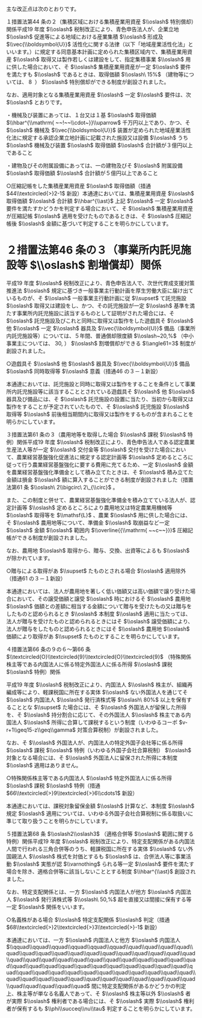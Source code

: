 主な改正点は次のとおりです。

１措置法第44 条の２（集積区域における集積産業用資産 $\\oslash$ 特別償却）関係平成19 年度 $\\oslash$ 税制改正により、青色申告法人が、企業立地 $\\oslash$ 促進等による地域における産業集積 $\\oslash$ 形成及 $\\vec{\\boldsymbol{U}}$ 活性化に関する法律（以下「地域産業活性化法」といいます。）に規定する同意基本計画に定められた集積区域内で、集積産業用資産 $\\oslash$ 取得又は製作若しくは建設をして、指定集積事業 $\\oslash$ 用に供した場合において、そ $\\oslash$ 集積産業用資産が一定 $\\oslash$ 要件を満たすも $\\oslash$ であるときは、取得価額 $\\oslash\ 15%$ （建物等については、 $8~%$ ） $\\oslash$ 特別償却ができる制度が創設されました。

なお、適用対象となる集積産業用資産 $\\oslash$ 一定 $\\oslash$ 要件は、次 $\\oslash$ とおりです。

・機械及び装置にあっては、１台又は１基 $\\oslash$ 取得価額 $\\hbar^{\\mathrm{ ~~!~~\\cdot~}}\\uparrow$ 千万円以上であり、かつ、そ $\\oslash$ 機械及 $\\vec{\\boldsymbol{U}}$ 装置が定められた地域産業活性化法に規定する承認企業立地計画に記載された施設又は設備 $\\oslash$ うち $\\oslash$ 機械及び装置 $\\oslash$ 取得価額 $\\oslash$ 合計額が３億円以上であること

・建物及びその附属設備にあっては、一の建物及びそ $\\oslash$ 附属設備 $\\oslash$ 取得価額 $\\oslash$ 合計額が５億円以上であること

○圧縮記帳をした集積産業用資産 $\\oslash$ 取得価額（措通 $44\\textcircled{>}2-1$ 新設）本通達においては、集積産業用資産 $\\oslash$ 取得価額 $\\oslash$ 合計額 $\\hbar^{\\ast}$ 上記 $\\oslash$ 一定 $\\oslash$ 要件を満たすかどうかを判定する場合において、そ $\\oslash$ 集積産業用資産が圧縮記帳 $\\oslash$ 適用を受けたものであるときは、そ $\\oslash$ 圧縮記帳後 $\\oslash$ 金額に基づいて判定することを明らかにしています。

# ２措置法第46 条の３（事業所内託児施設等 $\\oslash$ 割増償却）関係

平成19 年度 $\\oslash$ 税制改正により、青色申告法人で、次世代育成支援対策推進法 $\\oslash$ 規定に基づき一般事業主行動計画を厚生労働大臣に届け出ているものが、そ $\\oslash$ 一般事業主行動計画に従 $\\supset$ て託児施設 $\\oslash$ 取得又は建設をし、かつ、その託児施設が一定 $\\oslash$ 基準を満たす事業所内託児施設に該当するものとして証明がされた場合には、そ $\\oslash$ 託児施設及びこれと同時に取得又は製作をした遊戯具そ $\\oslash$ 他 $\\oslash$ 一定 $\\oslash$ 器具及 $\\vec{\\boldsymbol{U}}$ 備品（事業所内託児施設等）については、５年間、普通償却限度額 $\\oslash~20,%$ （中小事業主については、 $30,%$ ） $\\oslash$ 割増償却ができる $\\angle61=3$ 制度が創設されました。

○遊戯具そ $\\oslash$ 他 $\\oslash$ 器具及 $\\vec{\\boldsymbol{U}}$ 備品 $\\oslash$ 同時取得等 $\\oslash$ 意義（措通46 の３－１新設）

本通達においては、託児施設と同時に取得又は製作をすることを条件として事業所内託児施設等に該当することとされている遊戯具そ $\\oslash$ 他 $\\oslash$ 器具及び備品には、そ $\\oslash$ 託児施設の設置に当たり、当初から取得又は製作をすることが予定されていたもので、そ $\\oslash$ 託児施設 $\\oslash$ 取得等 $\\oslash$ 前後相当期間内に取得又は製作をするものが含まれることを明らかにしています。

３措置法第61 条の３（農用地等を取得した場合 $\\oslash$ 課税 $\\oslash$ 特例）関係平成19 年度 $\\oslash$ 税制改正により、青色申告法人である認定農業生産法人等が一定 $\\oslash$ 交付金等 $\\oslash$ 交付を受けた場合において、農業経営基盤強化促進法に規定する認定計画等 $\\oslash$ 定めるところに従って行う農業経営基盤強化に要する費用に充てるため、一定 $\\oslash$ 金額を農業経営基盤強化準備金として積み立てたときは、そ $\\oslash$ 積み立てた金額は損金 $\\oslash$ 額に算入することができる制度が創設されました（措置法第61 条 $\\oslash\ 2\\bigcirc\ 2\_{\\circ}$ 。

また、この制度と併せて、農業経営基盤強化準備金を積み立てている法人が、認定計画等 $\\oslash$ 定めるところにより農用地又は特定農業用機械等 $\\oslash$ 取得等を $\\mathsf{L}$ 、農業 $\\oslash$ 用に供した場合には、そ $\\oslash$ 農用地等について、準備金 $\\oslash$ 取崩益など一定 $\\oslash$ 金額 $\\oslash$ 範囲内 $\\overline{{\\mathrm{ ~~c~~}}}$ 圧縮記帳ができる制度が創設されました。

なお、農用地 $\\oslash$ 取得から、贈与、交換、出資等によるも $\\oslash$ が除かれています。

○贈与による取得があ $\\supset$ たものとされる場合 $\\oslash$ 適用除外（措通61 の３－１新設）

本通達においては、法人が農用地を著しく低い価額又は高い価額で譲り受けた場合において、その譲受価額と譲受 $\\oslash$ 時におけるそ $\\oslash$ 農用地 $\\oslash$ 価額との差額に相当する金額について贈与を受けたもの又は贈与をしたものと認められるとき $\\oslash$ 本制度 $\\oslash$ 適用に当たっては、法人が贈与を受けたものと認められるときにはそ $\\oslash$ 譲受価額により、法人が贈与をしたものと認められるときにはそ $\\oslash$ 農用地 $\\oslash$ 価額により取得があ $\\supset$ たものとすることを明らかにしています。

４措置法第66 条の９の６～第66 条 $\\textcircled{O}\\textcircled{9}\\textcircled{O}\\textcircled{9}$ （特殊関係株主等である内国法人に係る特定外国法人に係る所得 $\\oslash$ 課税 $\\oslash$ 特例）関係

平成19 年度 $\\oslash$ 税制改正により、内国法人 $\\oslash$ 株主が、組織再編成等により、軽課税国に所在する実体 $\\oslash$ ない外国法人を通じてそ $\\oslash$ 内国法人 $\\oslash$ 発行済株式等 $\\oslash\ 80%$ 以上を保有することとな $\\supset$ た場合には、そ $\\oslash$ 外国法人が留保した所得を、そ $\\oslash$ 持分割合に応じて、その外国法人 $\\oslash$ 株主である内国法人 $\\oslash$ 所得に合算して課税するという制度（いわゆるコーポ $v-r+1\\geq15-z\\geq\\gamma$ 対策合算税制）が創設されました。

なお、そ $\\oslash$ 外国法人が、内国法人の特定外国子会社等に係る所得 $\\oslash$ 課税 $\\oslash$ 特例（いわゆる外国子会社合算税制） $\\oslash$ 対象となる場合には、そ $\\oslash$ 外国法人に留保された所得に本制度 $\\oslash$ 適用はありません。

○特殊関係株主等である内国法人 $\\oslash$ 特定外国法人に係る所得 $\\oslash$ 課税 $\\oslash$ 特例（措通 $66\\textcircled{>}9\\textcircled{>}6\\cdots1$ 新設）

本通達においては、課税対象留保金額 $\\oslash$ 計算など、本制度 $\\oslash$ 規定 $\\oslash$ 適用については、いわゆる外国子会社合算税制に係る取扱いに準じて取り扱うことを明らかにしています。

５措置法第68 条 $\\oslash2\\oslash3$ （適格合併等 $\\oslash$ 範囲に関する特例）関係平成19 年度 $\\oslash$ 税制改正により、特定支配関係がある内国法人間で行われる三角合併等のうち、軽課税国に所在する実体 $\\oslash$ ない外国親法人 $\\oslash$ 株式を対価とするも $\\oslash$ は、合併法人等に事業活動 $\\oslash$ 実態が認 $\\varnothing$ られる等一定 $\\oslash$ 要件を満たす場合を除き、適格合併等に該当しないこととする制度 $\\hbar^{\\ast}$ 創設されました。

なお、特定支配関係とは、一方 $\\oslash$ 内国法人が他方 $\\oslash$ 内国法人 $\\oslash$ 発行済株式等 $\\oslash\ 50,%$ 超を直接又は間接に保有する等一定 $\\oslash$ 関係をいいます。

○名義株がある場合 $\\oslash$ 特定支配関係 $\\oslash$ 判定（措通 $68\\textcircled{>}2\\textcircled{>}3\\textcircled{>}-1$ 新設）

本通達においては、一方 $\\oslash$ 内国法人と他方 $\\oslash$ 内国法人 $\\qquad\\qquad\\qquad\\qquad\\qquad\\qquad\\quad\\quad\\quad\\quad\\quad\\quad\\quad\\quad\\quad\\quad\\quad\\quad\\quad\\quad\\quad\\quad\\quad\\quad\\quad\\quad\\quad\\quad\\quad\\quad\\quad\\quad\\quad\\quad\\quad\\quad\\quad\\quad\\quad\\quad\\quad\\quad\\quad\\quad\\quad\\quad\\quad\\quad\\quad\\quad\\quad\\quad\\quad\\quad\\quad\\quad\\quad\\quad\\quad\\quad\\quad\\quad\\quad\\quad\\quad\\quad\\quad\\quad\\quad\\quad\\quad\\quad\\quad\\quad$ 間に特定支配関係があるかどうかの判定上、株主等が単なる名義人であって、そ $\\oslash$ 株主等以外 $\\oslash$ 者が実際 $\\oslash$ 権利者である場合には、そ $\\oslash$ 実際 $\\oslash$ 権利者が保有するも $\\phi\\succeq\\nu\\tau$ 判定することを明らかにしています。